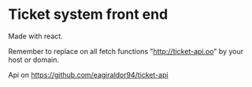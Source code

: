 # Ticket system front end
Made with react.

Remember to replace on all fetch functions "http://ticket-api.oo" by your host or domain.

Api on https://github.com/eagiraldor94/ticket-api
